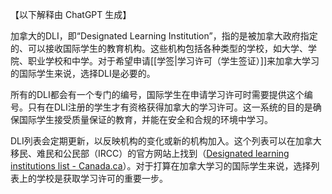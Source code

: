 

【以下解释由 ChatGPT 生成】

加拿大的DLI，即“Designated Learning Institution”，指的是被加拿大政府指定的、可以接收国际学生的教育机构。这些机构包括各种类型的学校，如大学、学院、职业学校和中学。对于希望申请[[学签|学习许可（学生签证）]]来加拿大学习的国际学生来说，选择DLI是必要的。

所有的DLI都会有一个专门的编号，国际学生在申请学习许可时需要提供这个编号。只有在DLI注册的学生才有资格获得加拿大的学习许可。这一系统的目的是确保国际学生接受质量保证的教育，并能在安全和合规的环境中学习。

DLI列表会定期更新，以反映机构的变化或新的机构加入。这个列表可以在加拿大移民、难民和公民部（IRCC）的官方网站上找到（[Designated learning institutions list - Canada.ca](https://www.canada.ca/en/immigration-refugees-citizenship/services/study-canada/study-permit/prepare/designated-learning-institutions-list.html)）。对于打算在加拿大学习的国际学生来说，选择列表上的学校是获取学习许可的重要一步。